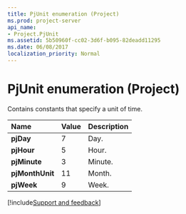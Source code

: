 ```yaml
---
title: PjUnit enumeration (Project)
ms.prod: project-server
api_name:
- Project.PjUnit
ms.assetid: 5b50960f-cc02-3d6f-b095-82deadd11295
ms.date: 06/08/2017
localization_priority: Normal
---
```



# PjUnit enumeration (Project)

Contains constants that specify a unit of time.



|Name|Value|Description|
|:-----|:-----|:-----|
|**pjDay**|7|Day.|
|**pjHour**|5|Hour.|
|**pjMinute**|3|Minute.|
|**pjMonthUnit**|11|Month.|
|**pjWeek**|9|Week.|

[!include[Support and feedback](~/includes/feedback-boilerplate.md)]